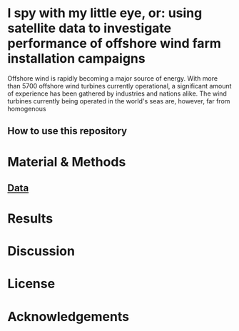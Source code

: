 # I spy with my little eye, or: using satellite data to investigate performance of offshore wind farm installation campaigns

Offshore wind is rapidly becoming a major source of energy. With more than 5700 offshore wind turbines currently
operational, a significant amount of experience has been gathered by industries and nations alike. The wind turbines
currently being operated in the world's seas are, however, far from homogenous 

## How to use this repository

# Material & Methods

## [Data](data.md)

# Results

# Discussion

# License

# Acknowledgements



